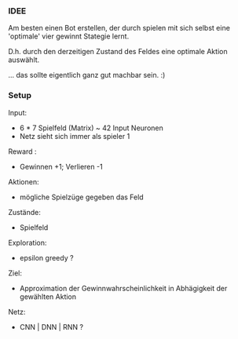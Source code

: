 ### IDEE

Am besten einen Bot erstellen, der durch spielen mit sich selbst eine 'optimale' vier gewinnt Stategie lernt.

D.h. durch den derzeitigen Zustand des Feldes eine optimale Aktion auswählt. 

... das sollte eigentlich ganz gut machbar sein. :)

### Setup

Input: 
* 6 * 7 Spielfeld (Matrix) ~ 42 Input Neuronen
* Netz sieht sich immer als spieler 1
    

Reward : 
* Gewinnen +1; Verlieren -1

Aktionen:
* mögliche Spielzüge gegeben das Feld

Zustände:
* Spielfeld

Exploration:
* epsilon greedy ? 

Ziel:
* Approximation der Gewinnwahrscheinlichkeit in Abhägigkeit der gewählten Aktion

Netz:
* CNN | DNN | RNN ?

